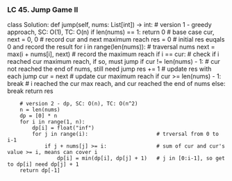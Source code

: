 ### LC 45. Jump Game II
class Solution:
    def jump(self, nums: List[int]) -> int:
        # version 1 - greedy approach, SC: O(1), TC: O(n)
        if len(nums) == 1: return 0                 # base case
        cur, next = 0, 0                            # record cur and next maximum reach
        res = 0                                     # initial res euqals 0 and record the result
        for i in range(len(nums)):                  # traversal nums
            next = max(i + nums[i], next)           # record the maximum reach
            if i == cur:                            # check if i reached cur maximum reach, if so, must jump 
                if cur != len(nums) - 1:            # cur not reached the end of nums, still need jump
                    res += 1                        # update res with each jump
                    cur = next                      # update cur maximum reach
                    if cur >= len(nums) - 1: break  # i reached the cur max reach, and cur reached the end of nums
                else:
                    break
        return res

        # version 2 - dp, SC: O(n), TC: O(n^2)
        n = len(nums)
        dp = [0] * n
        for i in range(1, n):
            dp[i] = float("inf")
            for j in range(i):                      # trversal from 0 to i-1
                if j + nums[j] >= i:                # sum of cur and cur's value >= i, means can cover i       
                    dp[i] = min(dp[i], dp[j] + 1)   # j in [0:i-1], so get to dp[i] need dp[j] + 1
        return dp[-1]